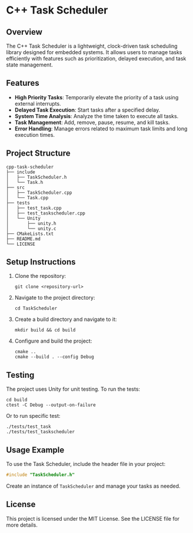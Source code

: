 # C++ Task Scheduler

## Overview
The C++ Task Scheduler is a lightweight, clock-driven task scheduling library designed for embedded systems. It allows users to manage tasks efficiently with features such as prioritization, delayed execution, and task state management.

## Features
- **High Priority Tasks**: Temporarily elevate the priority of a task using external interrupts.
- **Delayed Task Execution**: Start tasks after a specified delay.
- **System Time Analysis**: Analyze the time taken to execute all tasks.
- **Task Management**: Add, remove, pause, resume, and kill tasks.
- **Error Handling**: Manage errors related to maximum task limits and long execution times.

## Project Structure
```
cpp-task-scheduler
├── include
│   ├── TaskScheduler.h
│   └── Task.h
├── src
│   ├── TaskScheduler.cpp
│   └── Task.cpp
├── tests
│   ├── test_task.cpp
│   ├── test_taskscheduler.cpp
│   └── Unity
│       ├── unity.h
│       └── unity.c
├── CMakeLists.txt
├── README.md
└── LICENSE

```



## Setup Instructions
1. Clone the repository:
   ```
   git clone <repository-url>
   ```
2. Navigate to the project directory:
   ```
   cd TaskScheduler
   ```
3. Create a build directory and navigate to it:
   ```
   mkdir build && cd build
   ```
4. Configure and build the project:
   ```
   cmake ..
   cmake --build . --config Debug
   ```

## Testing
The project uses Unity for unit testing. To run the tests:
```
cd build
ctest -C Debug --output-on-failure
```

Or to run specific test:
```
./tests/test_task
./tests/test_taskscheduler
```

## Usage Example
To use the Task Scheduler, include the header file in your project:
```cpp
#include "TaskScheduler.h"
```
Create an instance of `TaskScheduler` and manage your tasks as needed.

## License
This project is licensed under the MIT License. See the LICENSE file for more details.